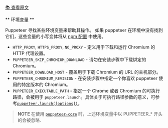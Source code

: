 [📚 查看原文](//github.com/GoogleChrome/puppeteer/blob/master/docs/api.md#environment-variables)

** 环境变量 **

Puppeteer 寻找某些环境变量来帮助其操作。 如果 puppeteer 在环境中没有找到它们，这些变量的小写变体将从 [npm 配置](https://docs.npmjs.com/cli/config) 中使用。

- `HTTP_PROXY`, `HTTPS_PROXY`, `NO_PROXY` - 定义用于下载和运行 Chromium 的 HTTP 代理设置。
- `PUPPETEER_SKIP_CHROMIUM_DOWNLOAD` - 请勿在安装步骤中下载绑定的 Chromium。
- `PUPPETEER_DOWNLOAD_HOST` - 覆盖用于下载 Chromium 的 URL 的主机部分。
- `PUPPETEER_CHROMIUM_REVISION` - 在安装步骤中指定一个你喜欢 puppeteer 使用的特定版本的 Chromium。
- `PUPPETEER_EXECUTABLE_PATH` - 指定一个 Chrome 或者 Chromium 的可执行路径，会被用于 `puppeteer.launch`。具体关于可执行路径参数的意义，可参考[`puppeteer.launch([options])`](#puppeteerlaunchoptions)。

> **NOTE** 在使用 [`puppeteer-core`](https://www.npmjs.com/package/puppeteer-core) 时，上述环境变量中以 PUPPETEER_* 开头的会被忽略.
